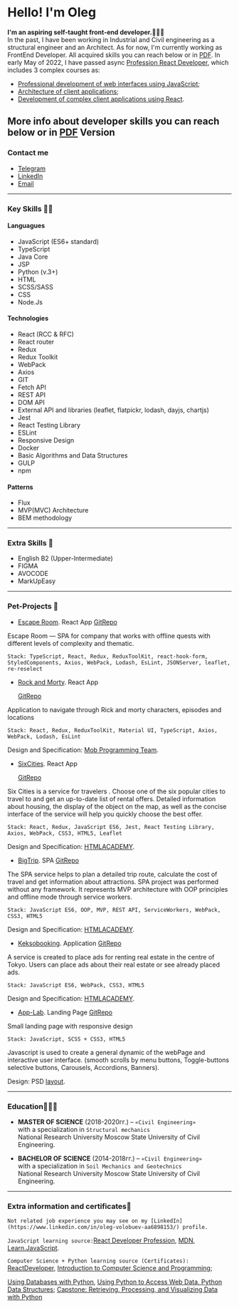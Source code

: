 # Hello! I'm Oleg

**I'm an aspiring self-taught front-end developer.🧙🏼‍♂️**  
In the past, I have been working in Industrial and Civil engineering as a structural engineer and an Architect.
As for now, I'm currently working as FrontEnd Developer. All acquired skills you can reach below or in [PDF](https://github.com/Insid1/Insid1/blob/master/CV_En.pdf).
In early May of 2022, I have passed async [Profession React Developer](https://htmlacademy.ru/profession/react), which includes 3 complex courses as:

- [Professional development of web interfaces using JavaScript](https://htmlacademy.ru/intensive/javascript);
- [Architecture of client applications](https://htmlacademy.ru/intensive/ecmascript);
- [Development of complex client applications using React](https://htmlacademy.ru/intensive/react).

## More info about developer skills you can reach below or in [PDF](https://github.com/Insid1/Insid1/blob/master/CV_En.pdf) Version

### Contact me

- [Telegram](https://t.me/oleeeeeeeeeeg)
- [LinkedIn](https://www.linkedin.com/in/oleg-volobuev-aa6898153/)
- [Email](mailto:VolobuevBP@ya.ru)

---

### Key Skills 👨‍💻

#### Languagues

- JavaScript (ES6+ standard)
- TypeScript
- Java Core
- JSP
- Python (v.3+)
- HTML
- SCSS/SASS
- CSS
- Node.Js

#### Technologies

- React (RCC & RFC)
- React router
- Redux
- Redux Toolkit
- WebPack
- Axios
- GIT
- Fetch API
- REST API
- DOM API
- External API and libraries (leaflet, flatpickr, lodash, dayjs, chartjs)
- Jest
- React Testing Library
- ESLint
- Responsive Design
- Docker
- Basic Algorithms and Data Structures
- GULP
- npm

#### Patterns

- Flux
- MVP(MVC) Architecture
- BEM methodology

---

### Extra Skills 🙌

- English B2 (Upper-Intermediate)
- FIGMA
- AVOCODE
- MarkUpEasy

---

### Pet-Projects 🐶

- [Escape Room](https://github.com/Insid1/escape_room). React App
  [GitRepo](https://github.com/Insid1/escape_room)

Escape Room — SPA for company that works with offline quests with different levels of complexity and thematic.

`Stack: TypeScript, React, Redux, ReduxToolKit, react-hook-form, StyledComponents, Axios, WebPack, Lodash, EsLint, JSONServer, leaflet, re-reselect`

- [Rock and Morty](http://rick-and-morty-app-mu.vercel.app/). React App

  [GitRepo](https://github.com/Insid1/Rick-and-morty-app)

Application to navigate through Rick and morty characters, episodes and locations

`Stack: React, Redux, ReduxToolKit, Material UI, TypeScript, Axios, WebPack, Lodash, EsLint`

Design and Specification: [Mob Programming Team](https://www.figma.com/file/H8oxWrehpx3pdNGwy9xmUH/Rick-and-Morty-(web-responsive)-(Community)?node-id=17%3A74).

- [SixCities](http://six-cities-gamma.vercel.app/). React App

  [GitRepo](https://github.com/Insid1/Six_Cities)

Six Cities is a service for travelers . Choose one of the six popular cities to travel to and get an up-to-date list of rental offers. Detailed information about housing, the display of the object on the map, as well as the concise interface of the service will help you quickly choose the best offer.

`Stack: React, Redux, JavaScript ES6, Jest, React Testing Library, Axios, WebPack, CSS3, HTML5, Leaflet`

Design and Specification: [HTMLACADEMY](https://htmlacademy.ru/).

- [BigTrip](https://insid1.github.io/Big_Trip/). SPA
  [GitRepo](https://github.com/Insid1/Big_Trip)

The SPA service helps to plan a detailed trip route, calculate the cost of travel and get information about attractions. SPA project was performed without any framework. It represents MVP architecture with OOP principles and offline mode through service workers.

`Stack: JavaScript ES6, OOP, MVP, REST API, ServiceWorkers, WebPack, CSS3, HTML5`

Design and Specification: [HTMLACADEMY](https://htmlacademy.ru/).

- [Keksobooking](https://insid1.github.io/keksoBooking/). Application
  [GitRepo](https://github.com/Insid1/keksoBooking)

A service is created to place ads for renting real estate in the centre of Tokyo. Users can place ads about their real estate or see already placed ads.

`Stack: JavaScript ES6, WebPack, CSS3, HTML5`

Design and Specification: [HTMLACADEMY](https://htmlacademy.ru/).

- [App-Lab](https://insid1.github.io/AppLab_project/). Landing Page [GitRepo](https://github.com/Insid1/AppLab_project)

Small landing page with responsive design

`Stack: JavaScript, SCSS + CSS3, HTML5`

Javascript is used to create a general dynamic of the webPage and interactive user interface. (smooth scrolls by menu buttons, Toggle-buttons selective buttons, Carousels, Accordions, Banners).

Design: PSD [layout](https://dribbble.com/shots/8641810-Freebie-App-landing-page).

---

### Education🧑🏼‍⚖️

- **MASTER OF SCIENCE** (2018-2020гг.) – `«Civil Engineering»`  
  with a specialization in `Structural mechanics`  
  National Research University Moscow State University of Civil Engineering.

- **BACHELOR OF SCIENCE** (2014-2018гг.) – `«Civil Engineering»`  
  with a specialization in `Soil Mechanics and Geotechnics`  
  National Research University Moscow State University of Civil Engineering.

---

### Extra information and certificates📖

`Not related job experience you may see on my [LinkedIn](https://www.linkedin.com/in/oleg-volobuev-aa6898153/) profile.`

`JavaScript learning source:`[React Developer Profession](https://htmlacademy.ru/profession/react), [MDN](https://developer.mozilla.org/ru/), [Learn.JavaScript](https://learn.javascript.ru/).

`Computer Science + Python learning source (Certificates):`
[ReactDeveloper](https://htmlacademy.ru/profile/id1954459),
[Introduction to Computer Science and Programming](https://courses.edx.org/certificates/73e17081e08e49d598fce4b9b58fa032);

[Using Databases with Python](https://coursera.org/share/3a83d44e866bd8e499dba03024b1117f), [Using Python to Access Web Data, Python Data Structures](https://www.coursera.org/learn/python-network-data); [Capstone: Retrieving, Processing, and Visualizing Data with Python](https://coursera.org/share/0d162f33e0b5a0c3cff9c23fa3c62b38)
